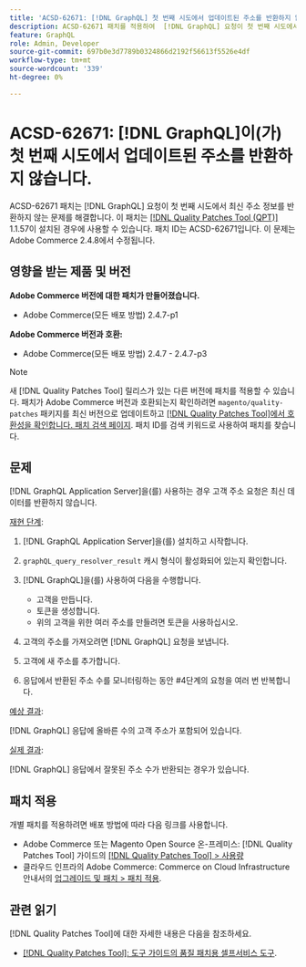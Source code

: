 ```yaml
---
title: 'ACSD-62671: [!DNL GraphQL] 첫 번째 시도에서 업데이트된 주소를 반환하지 않습니다.'
description: ACSD-62671 패치를 적용하여  [!DNL GraphQL] 요청이 첫 번째 시도에서 최신 주소 정보를 반환하지 않는 Adobe Commerce 문제를 해결합니다.
feature: GraphQL
role: Admin, Developer
source-git-commit: 697b0e3d7789b0324866d2192f56613f5526e4df
workflow-type: tm+mt
source-wordcount: '339'
ht-degree: 0%

---
```


# ACSD-62671: [!DNL GraphQL]이(가) 첫 번째 시도에서 업데이트된 주소를 반환하지 않습니다.

ACSD-62671 패치는 [!DNL GraphQL] 요청이 첫 번째 시도에서 최신 주소 정보를 반환하지 않는 문제를 해결합니다. 이 패치는 [[!DNL Quality Patches Tool (QPT)]](https://experienceleague.adobe.com/docs/commerce-operations/tools/quality-patches-tool/usage.html) 1.1.57이 설치된 경우에 사용할 수 있습니다. 패치 ID는 ACSD-62671입니다. 이 문제는 Adobe Commerce 2.4.8에서 수정됩니다.

## 영향을 받는 제품 및 버전

**Adobe Commerce 버전에 대한 패치가 만들어졌습니다.**

* Adobe Commerce(모든 배포 방법) 2.4.7-p1

**Adobe Commerce 버전과 호환:**

* Adobe Commerce(모든 배포 방법) 2.4.7 - 2.4.7-p3

>[!NOTE]
>
>새 [!DNL Quality Patches Tool] 릴리스가 있는 다른 버전에 패치를 적용할 수 있습니다. 패치가 Adobe Commerce 버전과 호환되는지 확인하려면 `magento/quality-patches` 패키지를 최신 버전으로 업데이트하고 [[!DNL Quality Patches Tool]에서 호환성을 확인합니다. 패치 검색 페이지](https://experienceleague.adobe.com/tools/commerce-quality-patches/index.html). 패치 ID를 검색 키워드로 사용하여 패치를 찾습니다.

## 문제

[!DNL GraphQL Application Server]을(를) 사용하는 경우 고객 주소 요청은 최신 데이터를 반환하지 않습니다.

<u>재현 단계</u>:

1. [!DNL GraphQL Application Server]을(를) 설치하고 시작합니다.
1. `graphQL_query_resolver_result` 캐시 형식이 활성화되어 있는지 확인합니다.
1. [!DNL GraphQL]을(를) 사용하여 다음을 수행합니다.

   * 고객을 만듭니다.
   * 토큰을 생성합니다.
   * 위의 고객을 위한 여러 주소를 만들려면 토큰을 사용하십시오.

1. 고객의 주소를 가져오려면 [!DNL GraphQL] 요청을 보냅니다.
1. 고객에 새 주소를 추가합니다.
1. 응답에서 반환된 주소 수를 모니터링하는 동안 #4단계의 요청을 여러 번 반복합니다.

<u>예상 결과</u>:

[!DNL GraphQL] 응답에 올바른 수의 고객 주소가 포함되어 있습니다.

<u>실제 결과</u>:

[!DNL GraphQL] 응답에서 잘못된 주소 수가 반환되는 경우가 있습니다.

## 패치 적용

개별 패치를 적용하려면 배포 방법에 따라 다음 링크를 사용합니다.

* Adobe Commerce 또는 Magento Open Source 온-프레미스: [!DNL Quality Patches Tool] 가이드의 [[!DNL Quality Patches Tool] > 사용량](/help/tools/quality-patches-tool/usage.md)
* 클라우드 인프라의 Adobe Commerce: Commerce on Cloud Infrastructure 안내서의 [업그레이드 및 패치 > 패치 적용](https://experienceleague.adobe.com/docs/commerce-cloud-service/user-guide/develop/upgrade/apply-patches.html).

## 관련 읽기

[!DNL Quality Patches Tool]에 대한 자세한 내용은 다음을 참조하세요.

* [[!DNL Quality Patches Tool]: 도구 가이드의 품질 패치용 셀프서비스 도구](/help/tools/quality-patches-tool/quality-patches-tool-to-self-serve-quality-patches.md).

